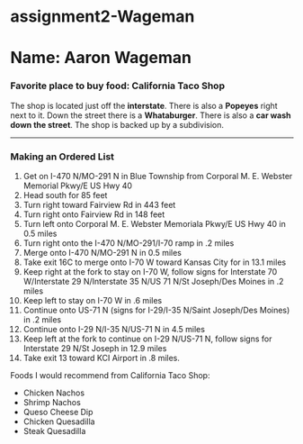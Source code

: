 # assignment2-Wageman

# Name: Aaron Wageman
### Favorite place to buy food: California Taco Shop

The shop is located just off the **interstate**. There is also a **Popeyes** right next to it. Down the street there is a **Whataburger**. There is also a **car wash down the street**. The shop is backed up by a subdivision.

---

### Making an Ordered List
1. Get on I-470 N/MO-291 N in Blue Township from Corporal M. E. Webster Memorial Pkwy/E US Hwy 40
2. Head south for 85 feet
3. Turn right toward Fairview Rd in 443 feet
4. Turn right onto Fairview Rd in 148 feet
5. Turn left onto Corporal M. E. Webster Memoriala Pkwy/E US Hwy 40 in 0.5 miles
6. Turn right onto the I-470 N/MO-291/I-70 ramp in .2 miles
7. Merge onto I-470 N/MO-291 N in 0.5 miles
8. Take exit 16C to merge onto I-70 W toward Kansas City for in 13.1 miles 
9. Keep right at the fork to stay on I-70 W, follow signs for Interstate 70 W/Interstate 29 N/Interstate 35 N/US 71 N/St Joseph/Des Moines in .2 miles
10. Keep left to stay on I-70 W in .6 miles
11. Continue onto US-71 N (signs for I-29/I-35 N/Saint Joseph/Des Moines) in .2 miles
12. Continue onto I-29 N/I-35 N/US-71 N in 4.5 miles
13. Keep left at the fork to continue on I-29 N/US-71 N, follow signs for Interstate 29 N/St Joseph in 12.9 miles
14. Take exit 13 toward KCI Airport in .8 miles.

Foods I would recommend from California Taco Shop:
- Chicken Nachos
- Shrimp Nachos
- Queso Cheese Dip
- Chicken Quesadilla
- Steak Quesadilla